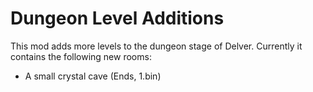 # Dungeon Level Additions

This mod adds more levels to the dungeon stage of Delver.
Currently it contains the following new rooms:
- A small crystal cave (Ends, 1.bin)